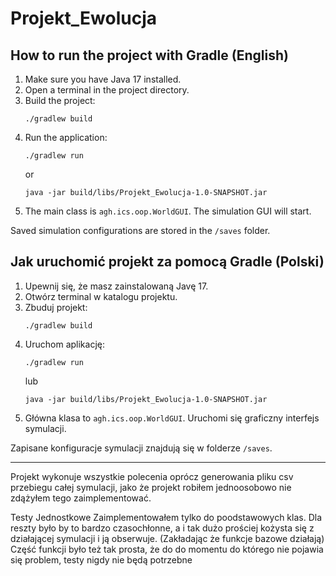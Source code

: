 # Projekt_Ewolucja

## How to run the project with Gradle (English)

1. Make sure you have Java 17 installed.
2. Open a terminal in the project directory.
3. Build the project:
   ```
   ./gradlew build
   ```
4. Run the application:
   ```
   ./gradlew run
   ```
   or
   ```
   java -jar build/libs/Projekt_Ewolucja-1.0-SNAPSHOT.jar
   ```
5. The main class is `agh.ics.oop.WorldGUI`. The simulation GUI will start.

Saved simulation configurations are stored in the `/saves` folder.

## Jak uruchomić projekt za pomocą Gradle (Polski)

1. Upewnij się, że masz zainstalowaną Javę 17.
2. Otwórz terminal w katalogu projektu.
3. Zbuduj projekt:
   ```
   ./gradlew build
   ```
4. Uruchom aplikację:
   ```
   ./gradlew run
   ```
   lub
   ```
   java -jar build/libs/Projekt_Ewolucja-1.0-SNAPSHOT.jar
   ```
5. Główna klasa to `agh.ics.oop.WorldGUI`. Uruchomi się graficzny interfejs symulacji.

Zapisane konfiguracje symulacji znajdują się w folderze `/saves`.

---

Projekt wykonuje wszystkie polecenia oprócz generowania pliku csv przebiegu całej symulacji, jako że projekt robiłem jednoosobowo nie zdążyłem tego zaimplementować.

Testy Jednostkowe Zaimplementowałem tylko do poodstawowych klas. Dla reszty było by to bardzo czasochłonne, a i tak dużo prościej kożysta się z działającej symulacji i ją obserwuje. (Zakładając że funkcje bazowe działają)
Część funkcji było też tak prosta, że do do momentu do którego nie pojawia się problem, testy nigdy nie będą potrzebne
